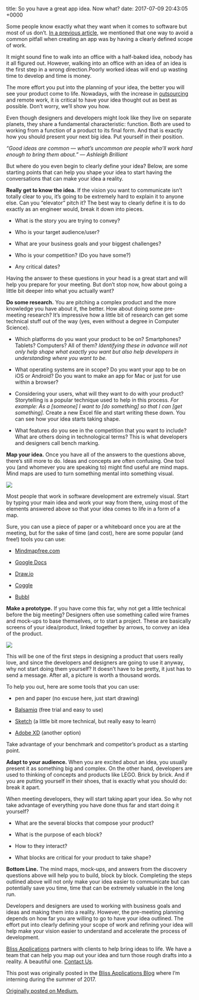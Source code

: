 title:  So you have a great app idea. Now what?
date:   2017-07-09 20:43:05 +0000

Some people know exactly what they want when it comes to software but most of us don’t. [In a previous article](http://bit.ly/2tUUNRE), we mentioned that one way to avoid a common pitfall when creating an app was by having a clearly defined scope of work.

It might sound fine to walk into an office with a half-baked idea, nobody has it all figured out. However, walking into an office with an idea of an idea is the first step in a wrong direction.Poorly worked ideas will end up wasting time to develop and time is money.

The more effort you put into the planning of your idea, the better you will see your product come to life. Nowadays, with the increase in [outsourcing](http://bit.ly/2svdTfS) and remote work, it is critical to have your idea thought out as best as possible. Don’t worry, we’ll show you how.

Even though designers and developers might look like they live on separate planets, they share a fundamental characteristic: function. Both are used to working from a function of a product to its final form. And that is exactly how you should present your next big idea. Put yourself in their position.

 _“Good ideas are common — what’s uncommon are people who’ll work hard enough to bring them about.” — Ashleigh Brilliant_

But where do you even begin to clearly define your idea?
Below, are some starting points that can help you shape your idea to start having the conversations that can make your idea a reality.

**Really get to know the idea.** If the vision you want to communicate isn’t totally clear to you, it’s going to be extremely hard to explain it to anyone else. Can you “elevator” pitch it? The best way to clearly define it is to do exactly as an engineer would, break it down into pieces.

* What is the story you are trying to convey?

* Who is your target audience/user?

* What are your business goals and your biggest challenges?

* Who is your competition? (Do you have some?)

* Any critical dates?

Having the answer to these questions in your head is a great start and will help you prepare for your meeting. But don’t stop now, how about going a little bit deeper into what you actually want?

**Do some research.** You are pitching a complex product and the more knowledge you have about it, the better. How about doing some pre-meeting research? It’s impressive how a little bit of research can get some technical stuff out of the way (yes, even without a degree in Computer Science).

* Which platforms do you want your product to be on? Smartphones? Tablets? Computers? All of them? *Identifying these in advance will not only help shape what exactly you want but also help developers in understanding where you want to be.*

* What operating systems are in scope? Do you want your app to be on iOS or Android? Do you want to make an app for Mac or just for use within a browser?

* Considering your users, what will they want to do with your product? Storytelling is a popular technique used to help in this process. *For example: As a [someone] I want to [do something] so that I can [get something].* Create a new Excel file and start writing these down. You can see how your idea starts taking shape.

* What features do you see in the competition that you want to include? What are others doing in technological terms? This is what developers and designers call bench marking.

**Map your idea.** Once you have all of the answers to the questions above, there’s still more to do. Ideas and concepts are often confusing. One tool you (and whomever you are speaking to) might find useful are mind maps. Mind maps are used to turn something mental into something visual.

![](https://cdn-images-1.medium.com/max/2000/0*JIO4wRg2GGtrhZFA.)

Most people that work in software development are extremely visual. Start by typing your main idea and work your way from there, using most of the elements answered above so that your idea comes to life in a form of a map.

Sure, you can use a piece of paper or a whiteboard once you are at the meeting, but for the sake of time (and cost), here are some popular (and free!) tools you can use:

* [Mindmapfree.com](http://www.mindmapfree.com/)

* [Google Docs](http://www.google.com/docs/about/)

* [Draw.io](http://www.draw.io/)

* [Coggle](https://coggle.it/)

* [Bubbl](https://bubbl.us/)

**Make a prototype.** If you have come this far, why not get a little technical before the big meeting? Designers often use something called wire frames and mock-ups to base themselves, or to start a project. These are basically screens of your idea/product, linked together by arrows, to convey an idea of the product.

![](https://cdn-images-1.medium.com/max/2048/1*dslNoOm6THf8dARUpFVdsg.jpeg)

This will be one of the first steps in designing a product that users really love, and since the developers and designers are going to use it anyway, why not start doing them yourself? It doesn’t have to be pretty, it just has to send a message. After all, a picture is worth a thousand words.

To help you out, here are some tools that you can use:

* pen and paper (no excuse here, just start drawing)

* [Balsamiq](http://www.balsamiq.com/) (free trial and easy to use)

* [Sketch](http://www.sketchapp.com/) (a little bit more technical, but really easy to learn)

* [Adobe XD](http://www.adobe.com/pt/products/experience-design.html) (another option)

Take advantage of your benchmark and competitor’s product as a starting point.

**Adapt to your audience.** When you are excited about an idea, you usually present it as something big and complex. On the other hand, developers are used to thinking of concepts and products like LEGO. Brick by brick. And if you are putting yourself in their shoes, that is exactly what you should do: break it apart.

When meeting developers, they will start taking apart your idea. So why not take advantage of everything you have done thus far and start doing it yourself?

* What are the several blocks that compose your product?

* What is the purpose of each block?

* How to they interact?

* What blocks are critical for your product to take shape?

**Bottom Line.** The mind maps, mock-ups, and answers from the discovery questions above will help you to build, block by block. Completing the steps outlined above will not only make your idea easier to communicate but can potentially save you time, time that can be extremely valuable in the long run.

Developers and designers are used to working with business goals and ideas and making them into a reality. However, the pre-meeting planning depends on how far you are willing to go to have your idea outlined. The effort put into clearly defining your scope of work and refining your idea will help make your vision easier to understand and accelerate the process of development.

[Bliss Applications](https://www.blissapplications.com/) partners with clients to help bring ideas to life. We have a team that can help you map out your idea and turn those rough drafts into a reality. A beautiful one. [Contact Us](https://www.blissapplications.com/contactform#details).

This post was originally posted in the [Bliss Applications Blog](https://blog.blissapplications.com/) where I’m interning during the summer of 2017.

[Originally posted on Medium.](https://medium.com/@DuarteOCarmo/so-you-have-a-great-app-idea-now-what-62260bc638b7)